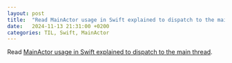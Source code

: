 ```yaml
---
layout: post
title:  "Read MainActor usage in Swift explained to dispatch to the main thread"
date:   2024-11-13 21:31:00 +0200
categories: TIL, Swift, MainActor
---
```

Read [MainActor usage in Swift explained to dispatch to the main thread](https://www.avanderlee.com/swift/mainactor-dispatch-main-thread/).
